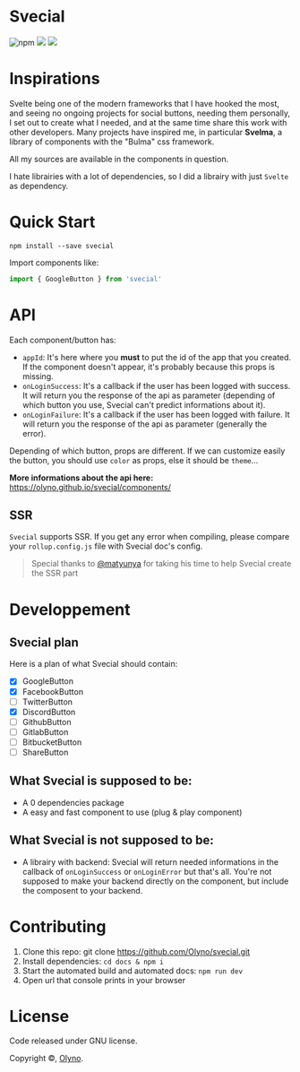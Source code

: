 # Svecial

![npm](https://img.shields.io/npm/v/svecial.svg?style=for-the-badge) ![](https://img.shields.io/npm/dw/svecial.svg?style=for-the-badge) ![](https://img.shields.io/github/license/Olyno/svecial.svg?style=for-the-badge)

# Inspirations

Svelte being one of the modern frameworks that I have hooked the most, and seeing no ongoing projects for social buttons, needing them personally, I set out to create what I needed, and at the same time share this work with other developers.
Many projects have inspired me, in particular **Svelma**, a library of components with the "Bulma" css framework.

All my sources are available in the components in question.

I hate librairies with a lot of dependencies, so I did a librairy with just ``Svelte`` as dependency.

# Quick Start

```
npm install --save svecial
```

Import components like:

```js
import { GoogleButton } from 'svecial'
```

# API

Each component/button has:

 - ``appId``: It's here where you **must** to put the id of the app that you created. If the component doesn't appear, it's probably because this props is missing.
 - ``onLoginSuccess``: It's a callback if the user has been logged with success. It will return you the response of the api as parameter (depending of which button you use, Svecial can't predict informations about it).
 - ``onLoginFailure``: It's a callback if the user has been logged with failure. It will return you the response of the api as parameter (generally the error).

Depending of which button, props are different. If we can customize easily the button, you should use ``color`` as props, else it should be ``theme``...

**More informations about the api here:** https://olyno.github.io/svecial/components/

## SSR

``Svecial`` supports SSR. If you get any error when compiling, please compare your ``rollup.config.js`` file with Svecial doc's config.

 > Special thanks to [@matyunya](https://github.com/matyunya) for taking his time to help Svecial create the SSR part

# Developpement

## Svecial plan

Here is a plan of what Svecial should contain:
 
  - [x] GoogleButton
  - [x] FacebookButton
  - [ ] TwitterButton
  - [x] DiscordButton
  - [ ] GithubButton
  - [ ] GitlabButton
  - [ ] BitbucketButton
  - [ ] ShareButton

## What Svecial is supposed to be:

 - A 0 dependencies package
 - A easy and fast component to use (plug & play component)

## What Svecial is not supposed to be:

 - A librairy with backend: Svecial will return needed informations in the callback of ``onLoginSuccess`` or ``onLoginError`` but that's all. You're not supposed to make your backend directly on the component, but include the composent to your backend. 

# Contributing

 1. Clone this repo: git clone https://github.com/Olyno/svecial.git
 2. Install dependencies: ``cd docs & npm i``
 3. Start the automated build and automated docs: ``npm run dev``
 4. Open url that console prints in your browser

# License

Code released under GNU license.

Copyright ©, [Olyno](https://github.com/Olyno).
